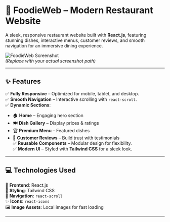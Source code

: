 # 🍴 FoodieWeb – Modern Restaurant Website  

A sleek, responsive restaurant website built with **React.js**, featuring stunning dishes, interactive menus, customer reviews, and smooth navigation for an immersive dining experience.  

![FoodieWeb Screenshot](../assets/img/Food_web.png)  
*(Replace with your actual screenshot path)*  

---  

## ✨ Features  

✅ **Fully Responsive** – Optimized for mobile, tablet, and desktop.  
✅ **Smooth Navigation** – Interactive scrolling with `react-scroll`.  
✅ **Dynamic Sections**:  
   - 🏠 **Home** – Engaging hero section  
   - 🍽️ **Dish Gallery** – Display prices & ratings  
   - 🏆 **Premium Menu** – Featured dishes  
   - 💬 **Customer Reviews** – Build trust with testimonials  
✅ **Reusable Components** – Modular design for flexibility.  
✅ **Modern UI** – Styled with **Tailwind CSS** for a sleek look.  

---  

## 💻 Technologies Used  

🚀 **Frontend**: React.js  
🎨 **Styling**: Tailwind CSS  
🔗 **Navigation**: `react-scroll`  
✨ **Icons**: `react-icons`  
🖼️ **Image Assets**: Local images for fast loading  

---  
